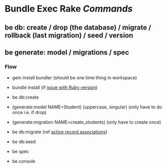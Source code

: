 # Bundle Exec Rake _Commands_
## be db: create / drop (the database) / migrate / rollback (last migration) / seed / version
## be generate: model / migrations / spec

### Flow
- gem install bundler (should be one time thing in workspace)
- bundle install  (if [issue with Ruby version](ruby-env.md))
- be db:create
- (generate:model NAME=Student)   (uppercase, singular)  (only have to do once i.e. if drop)
- (generate:migration NAME=create_students)   (only have to create once)
- be db:migrate        (ref [active record associations](active-record-associations.md))
- be db:seed


- be spec
- be console

